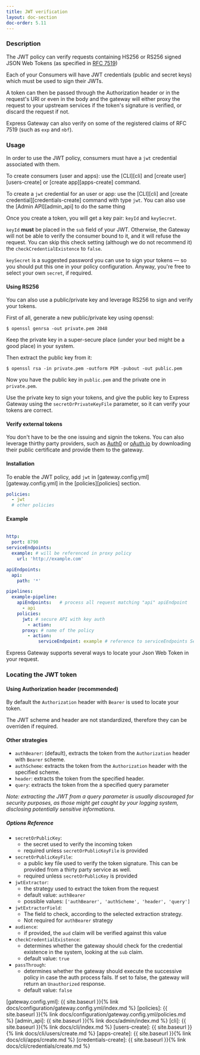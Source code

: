 ```yaml
---
title: JWT verification
layout: doc-section
doc-order: 5.11
---
```


### Description

The JWT policy can verify requests containing HS256 or RS256 signed JSON Web Tokens (as specified in
[RFC 7519][rfc-jwt])

Each of your Consumers will have JWT credentials (public and secret keys) which must be used to sign their JWTs.

A token can then be passed through the Authorization header or in the request's URI or even in the body and the gateway
will either proxy the request to your upstream services if the token's signature is verified, or discard the request if
not.

Express Gateway can also verify on some of the registered claims of RFC 7519 (such as `exp` and `nbf`).

### Usage

In order to use the JWT policy, consumers must have a `jwt` credential associated with them.

To create consumers (user and apps): use the [CLI][cli] and [create user][users-create] or [create app][apps-create]
command.

To create a `jwt` credential for an user or app: use the [CLI][cli] and [create credential][credentials-create]
command with type `jwt`. You can also use the [Admin API][admin_api] to do the same thing

Once you create a token, you will get a key pair: `keyId` and `keySecret`.

`keyId` **must** be placed in the `sub` field of your JWT. Otherwise, the Gateway will not be able to verify
the consumer bound to it, and it will refuse the request. You can skip this check setting (although we do not recommend it)
the `checkCredentialExistence` to `false`.

`keySecret` is a suggested password you can use to sign your tokens — so you should put this one in your policy
configuration. Anyway, you're free to select your own `secret`, if required.

#### Using RS256

You can also use a public/private key and leverage RS256 to sign and verify your tokens.

First of all, generate a new public/private key using openssl:

```shell
$ openssl genrsa -out private.pem 2048
```

Keep the private key in a super-secure place (under your bed might be a good place) in your system.

Then extract the public key from it:
```shell
$ openssl rsa -in private.pem -outform PEM -pubout -out public.pem
```

Now you have the public key in `public.pem` and the private one in `private.pem`.

Use the private key to sign your tokens, and give the public key to Express Gateway using the `secretOrPrivateKeyFile`
parameter, so it can verify your tokens are correct.

#### Verify external tokens

You don't have to be the one issuing and signin the tokens. You can also leverage thirthy party providers, such as
[Auth0](https://auth0.com) or [oAuth.io](https://oauth.io) by downloading their public certificate and provide them
to the gateway.

#### Installation

To enable the JWT policy, add `jwt` in [gateway.config.yml][gateway.config.yml] in the [policies][policies] section.

```yaml
policies:
  - jwt
  # other policies
```

#### Example

```yaml

http:
  port: 8790
serviceEndpoints:
  example: # will be referenced in proxy policy
    url: 'http://example.com'

apiEndpoints:
  api:
    path: '*'

pipelines:
  example-pipeline:
    apiEndpoints:   # process all request matching "api" apiEndpoint
      - api
    policies:
      jwt: # secure API with key auth
        - action:
      proxy: # name of the policy
        - action:
            serviceEndpoint: example # reference to serviceEndpoints Section

```

Express Gateway supports several ways to locate your Json Web Token in your request.

### Locating the JWT token

#### Using Authorization header (recommended)

By default the `Authorization` header with `Bearer` is used to locate your token.

The JWT scheme and header are not standardized, therefore they can be overriden if required.

#### Other strategies

- `authBearer`: (default), extracts the token from the `Authorization` header with `Bearer` scheme.
- `authScheme`: extracts the token from the `Authorization` header with the specified scheme.
- `header`: extracts the token from the specified header.
- `query`: extracts the token from the a specified query parameter

*Note: extracting the JWT from a query parameter is usually discouraged for security purposes, as those might get caught by your logging system, disclosing potentially sensitive informations.*

##### Options Reference

* `secretOrPublicKey`:
  - the secret used to verify the incoming token
  - required unless `secretOrPublicKeyFile` is provided
* `secretOrPublicKeyFile`:
  - a public key file used to verify the token signature. This can be provided from a thirty party service as well.
  - required unless `secretOrPublicKey` is provided
* `jwtExtractor`:
  - the strategy used to extract the token from the request
  - default value: `authBearer`
  - possible values: `['authBearer', 'authScheme', 'header', 'query']`
* `jwtExtractorField`:
  - The field to check, according to the selected extraction strategy.
  - Not required for `authBearer` strategy
* `audience`:
  - if provided, the `aud` claim will be verified against this value
* `checkCredentialExistence`:
  - determines whether the gateway should check for the credential existence in the system, looking at the `sub` claim.
  - default value: `true`
* `passThrough`:
  - determines whether the gateway should execute the successive policy in case the auth process fails. If set to false,
    the gateway will return an `Unauthorized` response.
  - default value: `false`


[rfc-jwt]: https://tools.ietf.org/html/rfc7519
[gateway.config.yml]: {{ site.baseurl }}{% link docs/configuration/gateway.config.yml/index.md %}
[policies]: {{ site.baseurl }}{% link docs/configuration/gateway.config.yml/policies.md %}
[admin_api]: {{ site.baseurl }}{% link docs/admin/index.md %}
[cli]: {{ site.baseurl }}{% link docs/cli/index.md %}
[users-create]: {{ site.baseurl }}{% link docs/cli/users/create.md %}
[apps-create]: {{ site.baseurl }}{% link docs/cli/apps/create.md %}
[credentials-create]: {{ site.baseurl }}{% link docs/cli/credentials/create.md %}
